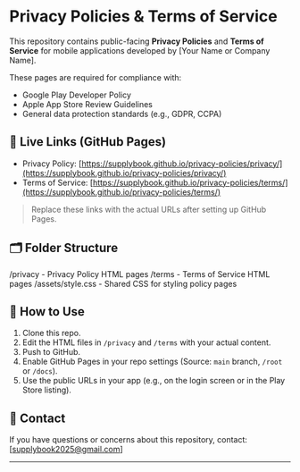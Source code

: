 # Privacy Policies & Terms of Service

This repository contains public-facing **Privacy Policies** and **Terms of Service** for mobile applications developed by [Your Name or Company Name].

These pages are required for compliance with:
- Google Play Developer Policy
- Apple App Store Review Guidelines
- General data protection standards (e.g., GDPR, CCPA)

## 🔗 Live Links (GitHub Pages)

- Privacy Policy: [https://supplybook.github.io/privacy-policies/privacy/](https://supplybook.github.io/privacy-policies/privacy/)
- Terms of Service: [https://supplybook.github.io/privacy-policies/terms/](https://supplybook.github.io/privacy-policies/terms/)

> Replace these links with the actual URLs after setting up GitHub Pages.

## 🗂 Folder Structure

/privacy - Privacy Policy HTML pages
/terms - Terms of Service HTML pages
/assets/style.css - Shared CSS for styling policy pages


## 📜 How to Use

1. Clone this repo.
2. Edit the HTML files in `/privacy` and `/terms` with your actual content.
3. Push to GitHub.
4. Enable GitHub Pages in your repo settings (Source: `main` branch, `/root` or `/docs`).
5. Use the public URLs in your app (e.g., on the login screen or in the Play Store listing).

## 📧 Contact

If you have questions or concerns about this repository, contact:  
[supplybook2025@gmail.com]

---


